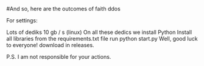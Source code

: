#And so, here are the outcomes of faith ddos

For settings:

Lots of dediks 10 gb / s (linux)
On all these dedics we install Python
Install all libraries from the requirements.txt file
run python start.py
Well, good luck to everyone! download in releases.

P.S. I am not responsible for your actions.
